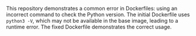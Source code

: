 This repository demonstrates a common error in Dockerfiles: using an incorrect command to check the Python version. The initial Dockerfile uses `python3 -V`, which may not be available in the base image, leading to a runtime error. The fixed Dockerfile demonstrates the correct usage.